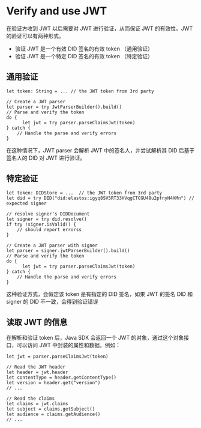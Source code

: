 # Verify and use JWT

在验证方收到 JWT 以后需要对 JWT 进行验证，从而保证 JWT 的有效性。JWT 的验证可以有两种形式。

- 验证 JWT 是一个有效 DID 签名的有效 token （通用验证）
- 验证 JWT 是一个特定 DID 签名的有效 token （特定验证）

## 通用验证

```
let token: String = ... // the JWT token from 3rd party

// Create a JWT parser
let parser = try JwtParserBuilder().build()
// Parse and verify the token
do {
	  let jwt = try parser.parseClaimsJwt(token)
} catch {
    // Handle the parse and verify errors
}
```

在这种情况下，JWT parser 会解析 JWT 中的签名人，并尝试解析其 DID 后基于签名人的 DID 对 JWT 进行验证。

## 特定验证

```
let token: DIDStore = ...  // the JWT token from 3rd party
let did = try DID("did:elastos:igyq8SV5RT33HVqgCTCGU48u2pfnyH4XMn") // expected signer

// resolve signer's DIDDocument
let signer = try did.resolve()
if try !signer.isValid() {
    // should report errorss  
}

// Create a JWT parser with signer
let parser = signer.jwtParserBuilder().build()
// Parse and verify the token
do {
	  let jwt = try parser.parseClaimsJwt(token)
} catch {
    // Handle the parse and verify errors
}
```

这种验证方式，会假定该 token 是有指定的 DID 签名，如果 JWT 的签名 DID 和 signer 的 DID 不一致，会得到验证错误

## 读取 JWT 的信息

在解析和验证 token 后，Java SDK 会返回一个 JWT 的对象，通过这个对象接口，可以访问 JWT 中封装的属性和数据。例如：

```
let jwt = parser.parseClaimsJwt(token)

// Read the JWT header
let header = jwt.header
let contentType = header.getContentType()
let version = header.get("version")
// ...
  
// Read the claims
let claims = jwt.claims
let subject = claims.getSubject()
let audience = claims.getAudience()
// ...
```


